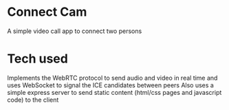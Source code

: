 # Connect Cam
A simple video call app to connect two persons

# Tech used
Implements the WebRTC protocol to send audio and video in real time and uses WebSocket to signal the ICE candidates between peers
Also uses a simple express server to send static content (html/css pages and javascript code) to the client
